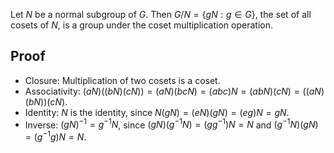 Let $N$ be a normal subgroup of $G$.
Then $G/N = \{gN: g \in G\}$, the set of all cosets of $N$, is a group
under the coset multiplication operation.

## Proof

* Closure: Multiplication of two cosets is a coset.
* Associativity: $(aN)((bN)(cN)) = (aN)(bcN) = (abc)N = (abN)(cN) = ((aN)(bN))(cN)$.
* Identity: $N$ is the identity, since $N(gN) = (eN)(gN) = (eg)N = gN$.
* Inverse: $(gN)^{-1} = g^{-1}N$, since $(gN)(g^{-1}N) = (gg^{-1})N = N$
  and $(g^{-1}N)(gN) = (g^{-1}g)N = N$.
